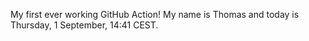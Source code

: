 My first ever working GitHub Action!
My name is Thomas and today is Thursday, 1 September, 14:41 CEST. 
